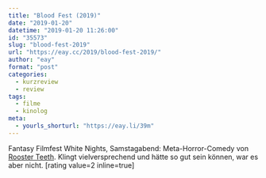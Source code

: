 ```yaml
---
title: "Blood Fest (2019)"
date: "2019-01-20"
datetime: "2019-01-20 11:26:00"
id: "35573"
slug: "blood-fest-2019"
url: "https://eay.cc/2019/blood-fest-2019/"
author: "eay"
format: "post"
categories:
  - kurzreview
  - review
tags:
  - filme
  - kinolog
meta:
  - yourls_shorturl: "https://eay.li/39m"
---
```


Fantasy Filmfest White Nights, Samstagabend: Meta-Horror-Comedy von [Rooster Teeth](https://roosterteeth.com/). Klingt vielversprechend und hätte so gut sein können, war es aber nicht. \[rating value=2 inline=true\]
